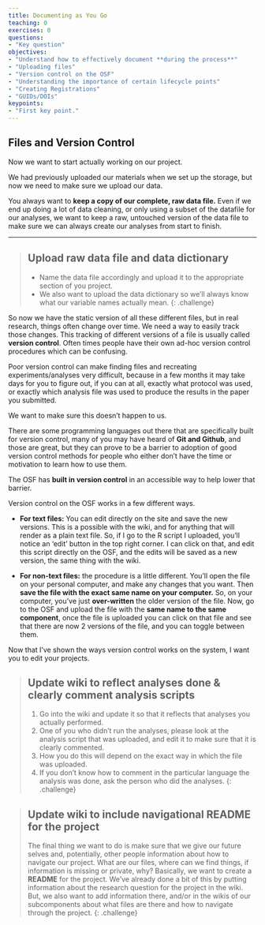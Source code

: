 ```yaml
---
title: Documenting as You Go
teaching: 0
exercises: 0
questions:
- "Key question"
objectives:
- "Understand how to effectively document **during the process**"
- "Uploading files"
- "Version control on the OSF"
- "Understanding the importance of certain lifecycle points"
- "Creating Registrations"
- "GUIDs/DOIs"
keypoints:
- "First key point."
---
```



## Files and Version Control
Now we want to start actually working on our project.

We had previously uploaded our materials when we set up the storage, but now we need to make sure we upload our data.

You always want to **keep a copy of our complete, raw data file.** Even if we end up doing a lot of data cleaning, or only using a subset of the datafile for our analyses, we want to keep a raw, untouched version of the data file to make sure we can always create our analyses from start to finish.

---

>## Upload raw data file and data dictionary
>
>* Name the data file accordingly and upload it to the appropriate section of you project.
>* We also want to upload the data dictionary so we’ll always know what our variable names actually mean.
{: .challenge}

So now we have the static version of all these different files, but in real research, things often change over time. We need a way to easily track those changes. This tracking of different versions of a file is usually called **version control**. Often times people have their own ad-hoc version control procedures which can be confusing.

Poor version control can make finding files and recreating experiments/analyses very difficult, because in a few months it may take days for you to figure out, if you can at all, exactly what protocol was used, or exactly which analysis file was used to produce the results in the paper you submitted.

We want to make sure this doesn’t happen to us.

There are some programming languages out there that are specifically built for version control, many of you may have heard of **Git and Github**, and those are great, but they can prove to be a barrier to adoption of good version control methods for people who either don’t have the time or motivation to learn how to use them.

The OSF has **built in version control** in an accessible way to help lower that barrier.

Version control on the OSF works in a few different ways.

* **For text files:** You can edit directly on the site and save the new versions. This is a possible with the wiki, and for anything that will render as a plain text file. So, if I go to the R script I uploaded, you’ll notice an ‘edit’ button in the top right corner. I can click on that, and edit this script directly on the OSF, and the edits will be saved as a new version, the same thing with the wiki.

* **For non-text files:** the procedure is a little different. You’ll open the file on your personal computer, and make any changes that you want. Then **save the file with the exact same name on your computer.** So, on your computer, you’ve just **over-written** the older version of the file. Now, go to the OSF and upload the file with the **same name to the same component**, once the file is uploaded you can click on that file and see that there are now 2 versions of the file, and you can toggle between them.

Now that I’ve shown the ways version control works on the system, I want you to edit your projects.

> ## Update wiki to reflect analyses done & clearly comment analysis scripts
>
> 1. Go into the wiki and update it so that it reflects that analyses you actually performed.
> 2. One of you who didn’t run the analyses, please look at the analysis script that was uploaded, and edit it to make sure that it is clearly commented.
> 3. How you do this will depend on the exact way in which the file was uploaded.
> 4. If you don’t know how to comment in the particular language the analysis was done, ask the person who did the analyses.
{: .challenge}

> ## Update wiki to include navigational README for the project
> The final thing we want to do is make sure that we give our future selves and, potentially, other people information about how to navigate our project.
> What are our files, where can we find things, if information is missing or private, why?
> Basically, we want to create a **README** for the project.
> We’ve already done a bit of this by putting information about the research question for the project in the wiki. But, we also want to add information there, and/or in the wikis of our subcomponents about what files are there and how to navigate through the project.
{: .challenge}
